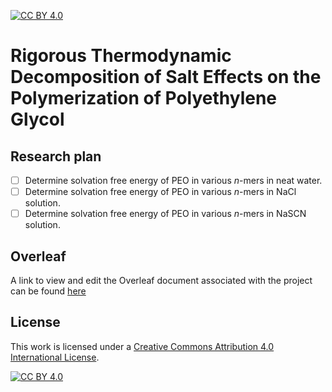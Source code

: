 [![CC BY 4.0][cc-by-shield]][cc-by]

# Rigorous Thermodynamic Decomposition of Salt Effects on the Polymerization of Polyethylene Glycol

## Research plan
- [ ] Determine solvation free energy of PEO in various _n_-mers in neat water.
- [ ] Determine solvation free energy of PEO in various _n_-mers in NaCl solution.
- [ ] Determine solvation free energy of PEO in various _n_-mers in NaSCN solution.

## Overleaf
A link to view and edit the Overleaf document associated with the project can be found [here](https://www.overleaf.com/8289365976jwqwswvjvjqh)

## License
This work is licensed under a
[Creative Commons Attribution 4.0 International License][cc-by].

[![CC BY 4.0][cc-by-image]][cc-by]

[cc-by]: http://creativecommons.org/licenses/by/4.0/
[cc-by-image]: https://i.creativecommons.org/l/by/4.0/88x31.png
[cc-by-shield]: https://img.shields.io/badge/License-CC%20BY%204.0-lightgrey.svg
